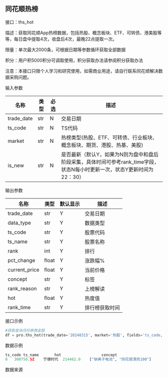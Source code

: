 ## 同花顺热榜

接口：ths_hot

描述：获取同花顺App热榜数据，包括热股、概念板块、ETF、可转债、港美股等等，每日盘中提取4次，收盘后4次，最晚22点提取一次。

限量：单次最大2000条，可根据日期等参数循环获取全部数据

积分：用户积5000积分可调取使用，积分获取办法请参阅积分获取办法







注意：本接口只限个人学习和研究使用，如需商业用途，请自行联系同花顺解决数据采购问题。









输入参数

| 名称 | 类型 | 必选 | 描述 |
| --- | --- | --- | --- |
| trade_date | str | N | 交易日期 |
| ts_code | str | N | TS代码 |
| market | str | N | 热榜类型(热股、ETF、可转债、行业板块、概念板块、期货、港股、热基、美股) |
| is_new | str | N | 是否最新（默认Y，如果为N则为盘中和盘后阶段采集，具体时间可参考rank_time字段，状态N每小时更新一次，状态Y更新时间为22：30） |

输出参数

| 名称 | 类型 | 默认显示 | 描述 |
| --- | --- | --- | --- |
| trade_date | str | Y | 交易日期 |
| data_type | str | Y | 数据类型 |
| ts_code | str | Y | 股票代码 |
| ts_name | str | Y | 股票名称 |
| rank | int | Y | 排行 |
| pct_change | float | Y | 涨跌幅% |
| current_price | float | Y | 当前价格 |
| concept | str | Y | 标签 |
| rank_reason | str | Y | 上榜解读 |
| hot | float | Y | 热度值 |
| rank_time | str | Y | 排行榜获取时间 |

接口示例

```python
#获取查询月份券商金股
df = pro.ths_hot(trade_date='20240315', market='热股', fields='ts_code,ts_name,hot,concept')
```

数据示例

```python
ts_code ts_name       hot                  concept
0   300750.SZ    宁德时代  214462.0    ["钠离子电池", "同花顺漂亮100"]
```

数据来源